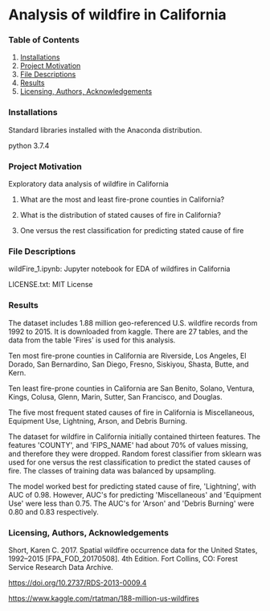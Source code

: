 # Analysis of wildfire in California
### Table of Contents
1. [Installations](#installations)
2. [Project Motivation](#project_motivation)
3. [File Descriptions](#file_descriptions)
4. [Results](#results)
5. [Licensing, Authors, Acknowledgements](#licensing)

### Installations<a name="installations"></a>
Standard libraries installed with the Anaconda distribution.

python 3.7.4

### Project Motivation<a name="project_motivation"></a>

Exploratory data analysis of wildfire in California

1. What are the most and least fire-prone counties in California? 

2. What is the distribution of stated causes of fire in California? 

3. One versus the rest classification for predicting stated cause of fire


### File Descriptions<a name="file_descriptions"></a>

wildFire_1.ipynb: Jupyter notebook for EDA of wildfires in California

LICENSE.txt: MIT License

### Results<a name="resluts"></a>

The dataset includes 1.88 million geo-referenced U.S. wildfire records from 1992 to 2015. It is downloaded from kaggle. 
There are 27 tables, and the data from the table 'Fires' is used for this analysis. 

Ten most fire-prone counties in California are Riverside, Los Angeles, El Dorado, San Bernardino, San Diego, Fresno, Siskiyou, Shasta, Butte, and Kern. 

Ten least fire-prone counties in California are San Benito, Solano, Ventura, Kings, Colusa, Glenn, Marin, Sutter, San Francisco, and Douglas. 
  
The five most frequent stated causes of fire in California is Miscellaneous, Equipment Use, Lightning, Arson, and Debris Burning. 

The dataset for wildfire in California initially contained thirteen features. The features 'COUNTY', and 'FIPS_NAME' had about 70% of values missing, and therefore they were dropped. 
Random forest classifier from sklearn was used for one versus the rest classification to predict the stated causes of fire. 
The classes of training data was balanced by upsampling. 

The model worked best for predicting stated cause of fire, 'Lightning', with AUC of 0.98. 
However, AUC's for predicting 'Miscellaneous' and 'Equipment Use' were less than 0.75. 
The AUC's for 'Arson' and 'Debris Burning' were 0.80 and 0.83 respectively. 

### Licensing, Authors, Acknowledgements<a name="licensing"></a>

Short, Karen C. 2017. Spatial wildfire occurrence data for the United States, 1992–2015 [FPA_FOD_20170508]. 4th Edition. Fort Collins, CO: Forest Service Research Data Archive. 

https://doi.org/10.2737/RDS-2013-0009.4

https://www.kaggle.com/rtatman/188-million-us-wildfires
